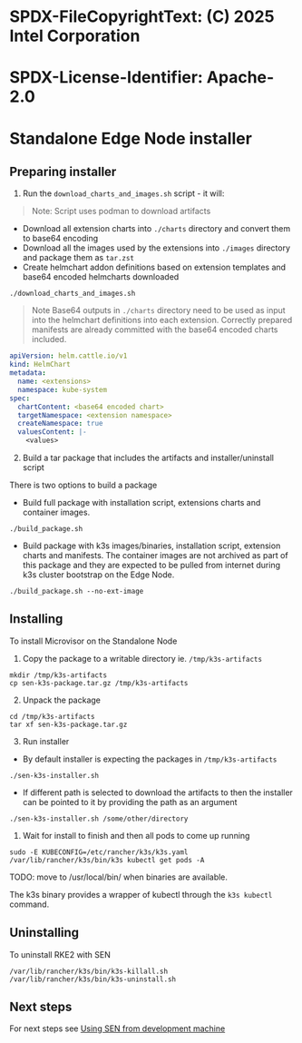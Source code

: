 # SPDX-FileCopyrightText: (C) 2025 Intel Corporation
# SPDX-License-Identifier: Apache-2.0

# Standalone Edge Node installer

## Preparing installer

1. Run the `download_charts_and_images.sh` script - it will:

> Note: Script uses podman to download artifacts

- Download all extension charts into `./charts` directory and convert them to base64 encoding 
- Download all the images used by the extensions into `./images` directory and package them as `tar.zst`
- Create helmchart addon definitions based on extension templates and base64 encoded helmcharts downloaded

```shell
./download_charts_and_images.sh
```

> Note Base64 outputs in `./charts` directory need to be used as input into the helmchart definitions into each extension.
> Correctly prepared manifests are already committed with the base64 encoded charts included.

```yaml
apiVersion: helm.cattle.io/v1
kind: HelmChart
metadata:
  name: <extensions>
  namespace: kube-system
spec:
  chartContent: <base64 encoded chart>
  targetNamespace: <extension namespace>
  createNamespace: true
  valuesContent: |-
    <values>
```

2. Build a tar package that includes the artifacts and installer/uninstall script

There is two options to build a package

- Build full package with installation script, extensions charts and container images.

```shell
./build_package.sh
```

- Build package with k3s images/binaries, installation script, extension charts and manifests. The container images are not archived as part of this package and they are expected to be pulled from internet during k3s cluster bootstrap on the Edge Node.
```shell
./build_package.sh --no-ext-image
```

## Installing

To install Microvisor on the Standalone Node

1. Copy the package to a writable directory ie. `/tmp/k3s-artifacts` 

```shell
mkdir /tmp/k3s-artifacts
cp sen-k3s-package.tar.gz /tmp/k3s-artifacts
```

2. Unpack the package

```shell
cd /tmp/k3s-artifacts
tar xf sen-k3s-package.tar.gz
```

3. Run installer

- By default installer is expecting the packages in `/tmp/k3s-artifacts`

```shell
./sen-k3s-installer.sh
```

- If different path is selected to download the artifacts to then the installer can be pointed to it by providing the path as an argument

```shell
./sen-k3s-installer.sh /some/other/directory
```

1. Wait for install to finish and then all pods to come up running

```shell
sudo -E KUBECONFIG=/etc/rancher/k3s/k3s.yaml /var/lib/rancher/k3s/bin/k3s kubectl get pods -A
```
TODO: move to /usr/local/bin/ when binaries are available.

The k3s binary provides a wrapper of kubectl through the `k3s kubectl` command.
## Uninstalling

To uninstall RKE2 with SEN

```shell
/var/lib/rancher/k3s/bin/k3s-killall.sh
/var/lib/rancher/k3s/bin/k3s-uninstall.sh
```

## Next steps

For next steps see [Using SEN from development machine](./development-machine-usage.md)
